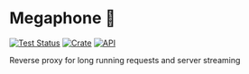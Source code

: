# Megaphone 📣
[![Test Status](https://github.com/dghilardi/megaphone/workflows/Tests/badge.svg?event=push)](https://github.com/dghilardi/megaphone/actions)
[![Crate](https://img.shields.io/crates/v/megaphone-broker.svg)](https://crates.io/crates/megaphone-broker)
[![API](https://docs.rs/megaphone-broker/badge.svg)](https://docs.rs/megaphone-broker)

Reverse proxy for long running requests and server streaming
